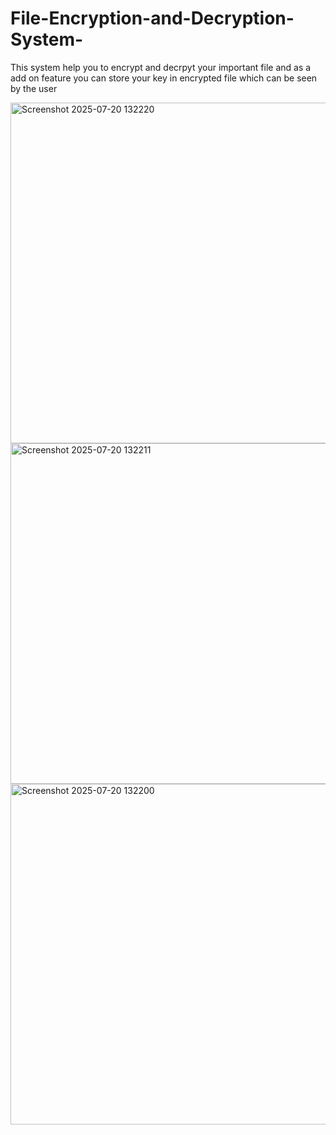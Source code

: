 # File-Encryption-and-Decryption-System-

This system help you to encrypt and decrpyt your important file and as a add on feature you can store your key in encrypted file which can be seen by the user

<img width="1077" height="545" alt="Screenshot 2025-07-20 132220" src="https://github.com/user-attachments/assets/f2404a5a-375d-4a97-8a18-c67167f9766c" />
<img width="1077" height="545" alt="Screenshot 2025-07-20 132211" src="https://github.com/user-attachments/assets/61894a75-f060-4c59-820b-ed18ef83f562" />
<img width="1077" height="545" alt="Screenshot 2025-07-20 132200" src="https://github.com/user-attachments/assets/418dd1cc-19cf-41cf-b6c7-4ac8749ee360" />
